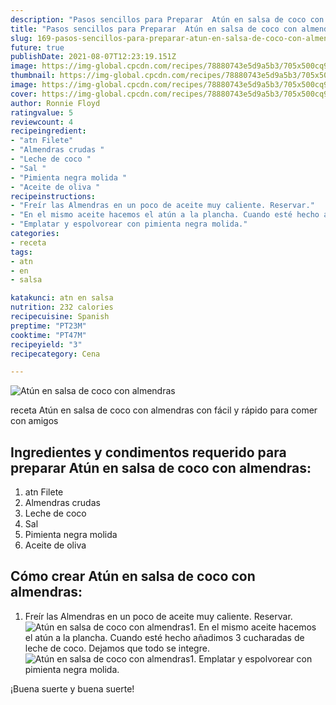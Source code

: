 ```yaml
---
description: "Pasos sencillos para Preparar  Atún en salsa de coco con almendras"
title: "Pasos sencillos para Preparar  Atún en salsa de coco con almendras"
slug: 169-pasos-sencillos-para-preparar-atun-en-salsa-de-coco-con-almendras
future: true
publishDate: 2021-08-07T12:23:19.151Z
image: https://img-global.cpcdn.com/recipes/78880743e5d9a5b3/705x500cq90/atun-en-salsa-de-coco-con-almendras-foto-principal.jpg
thumbnail: https://img-global.cpcdn.com/recipes/78880743e5d9a5b3/705x500cq90/atun-en-salsa-de-coco-con-almendras-foto-principal.jpg
image: https://img-global.cpcdn.com/recipes/78880743e5d9a5b3/705x500cq90/atun-en-salsa-de-coco-con-almendras-foto-principal.jpg
cover: https://img-global.cpcdn.com/recipes/78880743e5d9a5b3/705x500cq90/atun-en-salsa-de-coco-con-almendras-foto-principal.jpg
author: Ronnie Floyd
ratingvalue: 5
reviewcount: 4
recipeingredient:
- "atn Filete"
- "Almendras crudas "
- "Leche de coco "
- "Sal "
- "Pimienta negra molida "
- "Aceite de oliva "
recipeinstructions:
- "Freír las Almendras en un poco de aceite muy caliente. Reservar."
- "En el mismo aceite hacemos el atún a la plancha. Cuando esté hecho añadimos 3 cucharadas de leche de coco. Dejamos que todo se integre."
- "Emplatar y espolvorear con pimienta negra molida."
categories:
- receta
tags:
- atn
- en
- salsa

katakunci: atn en salsa 
nutrition: 232 calories
recipecuisine: Spanish
preptime: "PT23M"
cooktime: "PT47M"
recipeyield: "3"
recipecategory: Cena

---
```



![Atún en salsa de coco con almendras](https://img-global.cpcdn.com/recipes/78880743e5d9a5b3/705x500cq90/atun-en-salsa-de-coco-con-almendras-foto-principal.jpg)

receta Atún en salsa de coco con almendras con fácil y rápido para comer con amigos

<!--inarticleads1-->

## Ingredientes y condimentos requerido para preparar Atún en salsa de coco con almendras:

1. atn Filete
1. Almendras crudas 
1. Leche de coco 
1. Sal 
1. Pimienta negra molida 
1. Aceite de oliva 



<!--inarticleads2-->

## Cómo crear Atún en salsa de coco con almendras:

1. Freír las Almendras en un poco de aceite muy caliente. Reservar.
<img src="https://img-global.cpcdn.com/steps/12e1e1170799453f/160x128cq70/foto-del-paso-1-de-la-receta-atun-en-salsa-de-coco-con-almendras.jpg" alt="Atún en salsa de coco con almendras">1. En el mismo aceite hacemos el atún a la plancha. Cuando esté hecho añadimos 3 cucharadas de leche de coco. Dejamos que todo se integre.
<img src="https://img-global.cpcdn.com/steps/40a240b1f33a0187/160x128cq70/foto-del-paso-2-de-la-receta-atun-en-salsa-de-coco-con-almendras.jpg" alt="Atún en salsa de coco con almendras">1. Emplatar y espolvorear con pimienta negra molida.



¡Buena suerte y buena suerte!


